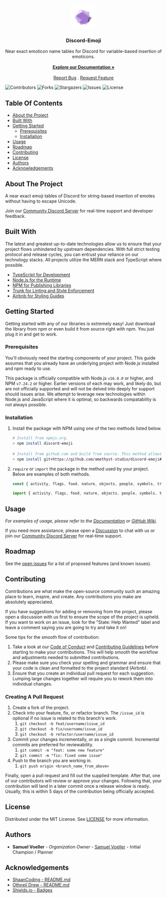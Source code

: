 <!-- trunk-ignore-all(markdownlint/MD013) -->
<!-- trunk-ignore-all(markdownlint/MD033) -->

<!-- trunk-ignore(markdownlint/MD041) -->
<br/>
<p align="center">
  <a href="https://github.com/amethyst-studio/discord-emoji">
    <img src="https://github.com/amethyst-studio/.github/blob/main/asset/icon_trans_512x512.png?raw=true" alt="Logo" width="80" height="80">
  </a>

  <h3 align="center">Discord-Emoji</h3>

  <p align="center">
    Near exact emoticon name tables for Discord for variable-based insertion of emoticons.
    <br/>
    <br/>
    <a href="https://github.com/amethyst-studio/discord-emoji/wiki"><strong>Explore our Documentation »</strong></a>
    <br/>
    <br/>
    <a href="https://github.com/amethyst-studio/discord-emoji/issues">Report Bug</a>
    .
    <a href="https://github.com/amethyst-studio/discord-emoji/issues">Request Feature</a>
  </p>
</p>

![Contributors](https://img.shields.io/github/contributors/amethyst-studio/discord-emoji?color=dark-green) ![Forks](https://img.shields.io/github/forks/amethyst-studio/discord-emoji?style=social) ![Stargazers](https://img.shields.io/github/stars/amethyst-studio/discord-emoji?style=social) ![Issues](https://img.shields.io/github/issues/amethyst-studio/discord-emoji) ![License](https://img.shields.io/github/license/amethyst-studio/discord-emoji)

<!-- trunk-ignore(markdownlint/MD002) -->
## Table Of Contents

* [About the Project](#about-the-project)
* [Built With](#built-with)
* [Getting Started](#getting-started)
  * [Prerequisites](#prerequisites)
  * [Installation](#installation)
* [Usage](#usage)
* [Roadmap](#roadmap)
* [Contributing](#contributing)
* [License](#license)
* [Authors](#authors)
* [Acknowledgements](#acknowledgements)

## About The Project

A near exact emoji tables of Discord for string-based insertion of emotes without having to escape Unicode.

Join our [Community Discord Server](https://invite-to.amethyst.live) for real-time support and developer feedback.

## Built With

The latest and greatest up-to-date technologies allow us to ensure that your project flows unhindered by upstream dependencies. With full strict testing protocol and release cycles, you can entrust your reliance on our technology stacks. All projects utilize the MERN stack and TypeScript where possible.

* [TypeScript for Development](https://www.typescriptlang.org)
* [Node.js for the Runtime](https://nodejs.org)
* [NPM for Publishing Libraries](https://npmjs.org)
* [Trunk for Linting and Style Enforcement](https://trunk.io)
* [Airbnb for Styling Guides](https://github.com/iamturns/eslint-config-airbnb-typescript)

## Getting Started

Getting started with any of our libraries is extremely easy! Just download the library from npm or even build it from source right with npm. You just plug it in and get to work.

### Prerequisites

You'll obviously need the starting components of your project. This guide assumes that you already have an underlying project with Node.js installed and npm ready to use.

This package is officially compatible with Node.js `v16.0.0` or higher, and NPM `v7.24.2` or higher. Earlier versions of each may work, and likely do, but are not officially supported and will not be delved into deeply for support should issues arise. We attempt to leverage new technologies within Node.js and JavaScript where it is optimal, so backwards compatability is not always possible.

### Installation

1. Install the package with NPM using one of the two methods listed below.

    ```bash
    # Install from npmjs.org.
    > npm install discord-emoji

    # Install from github.com and build from source. This method allows you to target commits, which is recommended for production pinning.
    > npm install git+https://github.com/amethyst-studio/discord-emoji#main # You should probably specify a commit hash instead of #main for production.
    ```

2. `require` or `import` the package in the method used by your project. Below are examples of both methods.

    ```js
    const { activity, flags, food, nature, objects, people, symbols, travel } = require('discord-emoji');
    ```

    ```ts
    import { activity, flags, food, nature, objects, people, symbols, travel } from 'discord-emoji';
    ```

## Usage

_For examples of usage, please refer to the [Documentation](https://amethyst-studio.github.io/discord-emoji/index.html) or [GitHub Wiki](https://github.com/amethyst-studio/discord-emoji/wiki)_.

If you need more assistance, please open a [Discussion](https://github.com/amethyst-studio/discord-emoji/discussions) to chat with us or join our [Community Discord Server](https://invite-to.amethyst.live) for real-time support.

## Roadmap

See the [open issues](https://github.com/amethyst-studio/discord-emoji/issues) for a list of proposed features (and known issues).

## Contributing

Contributions are what make the open-source community such an amazing place to learn, inspire, and create. Any contributions you make are absolutely appreciated.

If you have suggestions for adding or removing from the project, please open a discussion with us first to ensure the scope of the project is upheld. If you want to work on an issue, look for the "State: Help Wanted" label and leave a comment saying you are going to try and take it on!

Some tips for the smooth flow of contribution:

1. Take a look at our [Code of Conduct](https://github.com/amethyst-studio/.github/blob/main/.github/CODE_OF_CONDUCT.md) and [Contributing Guidelines](https://github.com/amethyst-studio/github/blob/main/.github/CONTRIBUTING.md) before starting to make your contributions. This will help smooth the workflow and adjustments needed to submitted contributions.
2. Please make sure you check your spelling and grammar and ensure that your code is clean and formatted to the project standard (Airbnb).
3. Ensure that you create an individual pull request for each suggestion. Lumping large changes together will require you to rework them into individual changes.

### Creating A Pull Request

1. Create a fork of the project.
2. Check into your feature, fix, or refactor branch. The `/issue_id` is optional if no issue is related to this branch's work.
    1. `git checkout -b feat/username/issue_id`
    2. `git checkout -b fix/username/issue_id`
    3. `git checkout -b refactor/username/issue_id`
3. Commit your changes incrementally, or as a single commit. Incremental commits are preferred for reviewability.
    1. `git commit -m "feat: some new feature"`
    2. `git commit -m "fix: fixed some issue"`
4. Push to the branch you are working in.
    1. `git push origin <branch_name_from_above>`

Finally, open a pull request and fill out the supplied template. After that, one of our contributors will review or approve your changes. Following that, your contribution will land in a later commit once a release window is ready. Usually, this is within 5 days of the contribution being officially accepted.

## License

Distributed under the MIT License. See [LICENSE](https://github.com/amethyst-studio/discord-emoji/blob/main/LICENSE) for more information.

## Authors

<!-- trunk-ignore(markdownlint/MD049) -->
* **Samuel Voeller** - *Organization Owner* - [Samuel Voeller](https://github.com/xCykrix) - Initial Champion / Planner

## Acknowledgements

* [ShaanCoding - README.md](https://github.com/ShaanCoding/)
* [Othneil Drew - README.md](https://github.com/othneildrew/Best-README-Template)
* [Shields.io - Badges](https://shields.io/)
